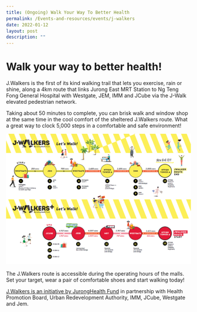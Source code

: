 ```yaml
---
title: (Ongoing) Walk Your Way To Better Health
permalink: /Events-and-resources/events/j-walkers
date: 2022-01-12
layout: post
description: ""
---
```

# Walk your way to better health!

J.Walkers is the first of its kind walking trail that lets you exercise, rain or shine, along a 4km route that links Jurong East MRT Station to Ng Teng Fong General Hospital with Westgate, JEM, IMM and JCube via the J-Walk elevated pedestrian network. 

Taking about 50 minutes to complete, you can brisk walk and window shop at the same time in the cool comfort of the sheltered J.Walkers route. What a great way to clock 5,000 steps in a comfortable and safe environment! 

![Alt text for image on Isomer site](/images/jwalkersmap.jpg)

The J.Walkers route is accessible during the operating hours of the malls. Set your target, wear a pair of comfortable shoes and start walking today!

[J.Walkers is an initiative by JurongHealth Fund](https://www.ntfgh.com.sg/Pages/J-Walkers.aspx) in partnership with Health Promotion Board, Urban Redevelopment Authority, IMM, JCube, Westgate and Jem.